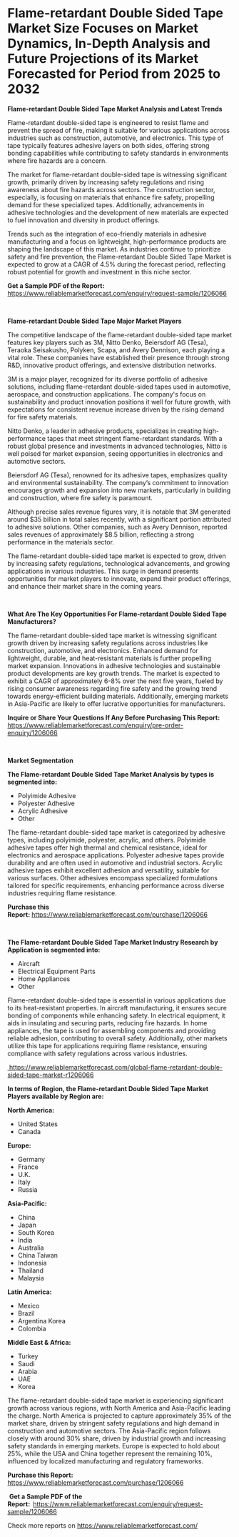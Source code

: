 <p><h1>Flame-retardant Double Sided Tape Market Size Focuses on Market Dynamics, In-Depth Analysis and Future Projections of its Market Forecasted for Period from 2025 to 2032</h1></p><p><strong>Flame-retardant Double Sided Tape Market Analysis and Latest Trends</strong></p>
<p><p>Flame-retardant double-sided tape is engineered to resist flame and prevent the spread of fire, making it suitable for various applications across industries such as construction, automotive, and electronics. This type of tape typically features adhesive layers on both sides, offering strong bonding capabilities while contributing to safety standards in environments where fire hazards are a concern.</p><p>The market for flame-retardant double-sided tape is witnessing significant growth, primarily driven by increasing safety regulations and rising awareness about fire hazards across sectors. The construction sector, especially, is focusing on materials that enhance fire safety, propelling demand for these specialized tapes. Additionally, advancements in adhesive technologies and the development of new materials are expected to fuel innovation and diversity in product offerings.</p><p>Trends such as the integration of eco-friendly materials in adhesive manufacturing and a focus on lightweight, high-performance products are shaping the landscape of this market. As industries continue to prioritize safety and fire prevention, the Flame-retardant Double Sided Tape Market is expected to grow at a CAGR of 4.5% during the forecast period, reflecting robust potential for growth and investment in this niche sector.</p></p>
<p><strong>Get a Sample PDF of the Report:&nbsp;</strong> <a href="https://www.reliablemarketforecast.com/enquiry/request-sample/1206066?utm_campaign=3307&utm_medium=2&utm_source=Github&utm_content=ia&utm_term=03042025&utm_id=flame-retardant-double-sided-tape">https://www.reliablemarketforecast.com/enquiry/request-sample/1206066</a></p>
<p>&nbsp;</p>
<p><strong>Flame-retardant Double Sided Tape Major Market Players</strong></p>
<p><p>The competitive landscape of the flame-retardant double-sided tape market features key players such as 3M, Nitto Denko, Beiersdorf AG (Tesa), Teraoka Seisakusho, Polyken, Scapa, and Avery Dennison, each playing a vital role. These companies have established their presence through strong R&D, innovative product offerings, and extensive distribution networks.</p><p>3M is a major player, recognized for its diverse portfolio of adhesive solutions, including flame-retardant double-sided tapes used in automotive, aerospace, and construction applications. The company's focus on sustainability and product innovation positions it well for future growth, with expectations for consistent revenue increase driven by the rising demand for fire safety materials.</p><p>Nitto Denko, a leader in adhesive products, specializes in creating high-performance tapes that meet stringent flame-retardant standards. With a robust global presence and investments in advanced technologies, Nitto is well poised for market expansion, seeing opportunities in electronics and automotive sectors.</p><p>Beiersdorf AG (Tesa), renowned for its adhesive tapes, emphasizes quality and environmental sustainability. The company’s commitment to innovation encourages growth and expansion into new markets, particularly in building and construction, where fire safety is paramount.</p><p>Although precise sales revenue figures vary, it is notable that 3M generated around $35 billion in total sales recently, with a significant portion attributed to adhesive solutions. Other companies, such as Avery Dennison, reported sales revenues of approximately $8.5 billion, reflecting a strong performance in the materials sector.</p><p>The flame-retardant double-sided tape market is expected to grow, driven by increasing safety regulations, technological advancements, and growing applications in various industries. This surge in demand presents opportunities for market players to innovate, expand their product offerings, and enhance their market share in the coming years.</p></p>
<p>&nbsp;</p>
<p><strong>What Are The Key Opportunities For Flame-retardant Double Sided Tape Manufacturers?</strong></p>
<p><p>The flame-retardant double-sided tape market is witnessing significant growth driven by increasing safety regulations across industries like construction, automotive, and electronics. Enhanced demand for lightweight, durable, and heat-resistant materials is further propelling market expansion. Innovations in adhesive technologies and sustainable product developments are key growth trends. The market is expected to exhibit a CAGR of approximately 6-8% over the next five years, fueled by rising consumer awareness regarding fire safety and the growing trend towards energy-efficient building materials. Additionally, emerging markets in Asia-Pacific are likely to offer lucrative opportunities for manufacturers.</p></p>
<p><strong>Inquire or Share Your Questions If Any Before Purchasing This Report:</strong> <a href="https://www.reliablemarketforecast.com/enquiry/pre-order-enquiry/1206066?utm_campaign=3307&utm_medium=2&utm_source=Github&utm_content=ia&utm_term=03042025&utm_id=flame-retardant-double-sided-tape">https://www.reliablemarketforecast.com/enquiry/pre-order-enquiry/1206066</a></p>
<p>&nbsp;</p>
<p><strong>Market Segmentation</strong></p>
<p><strong>The Flame-retardant Double Sided Tape Market Analysis by types is segmented into:</strong></p>
<p><ul><li>Polyimide Adhesive</li><li>Polyester Adhesive</li><li>Acrylic Adhesive</li><li>Other</li></ul></p>
<p><p>The flame-retardant double-sided tape market is categorized by adhesive types, including polyimide, polyester, acrylic, and others. Polyimide adhesive tapes offer high thermal and chemical resistance, ideal for electronics and aerospace applications. Polyester adhesive tapes provide durability and are often used in automotive and industrial sectors. Acrylic adhesive tapes exhibit excellent adhesion and versatility, suitable for various surfaces. Other adhesives encompass specialized formulations tailored for specific requirements, enhancing performance across diverse industries requiring flame resistance.</p></p>
<p><strong>Purchase this Report:&nbsp;</strong><a href="https://www.reliablemarketforecast.com/purchase/1206066?utm_campaign=3307&utm_medium=2&utm_source=Github&utm_content=ia&utm_term=03042025&utm_id=flame-retardant-double-sided-tape">https://www.reliablemarketforecast.com/purchase/1206066</a></p>
<p>&nbsp;</p>
<p><strong>The Flame-retardant Double Sided Tape Market Industry Research by Application is segmented into:</strong></p>
<p><ul><li>Aircraft</li><li>Electrical Equipment Parts</li><li>Home Appliances</li><li>Other</li></ul></p>
<p><p>Flame-retardant double-sided tape is essential in various applications due to its heat-resistant properties. In aircraft manufacturing, it ensures secure bonding of components while enhancing safety. In electrical equipment, it aids in insulating and securing parts, reducing fire hazards. In home appliances, the tape is used for assembling components and providing reliable adhesion, contributing to overall safety. Additionally, other markets utilize this tape for applications requiring flame resistance, ensuring compliance with safety regulations across various industries.</p></p>
<p><a href="https://www.reliablemarketforecast.com/global-flame-retardant-double-sided-tape-market-r1206066?utm_campaign=3307&utm_medium=2&utm_source=Github&utm_content=ia&utm_term=03042025&utm_id=flame-retardant-double-sided-tape">&nbsp;https://www.reliablemarketforecast.com/global-flame-retardant-double-sided-tape-market-r1206066</a></p>
<p><strong>In terms of Region, the Flame-retardant Double Sided Tape Market Players available by Region are:</strong></p>
<p>
    <p> <strong> North America: </strong>
        <ul>
            <li>United States</li>
            <li>Canada</li>
        </ul>
        </p> 
    <p> <strong> Europe: </strong>
        <ul>
            <li>Germany</li>
            <li>France</li>
            <li>U.K.</li>
            <li>Italy</li>
            <li>Russia</li>
        </ul>
        </p> 
    <p> <strong> Asia-Pacific: </strong>
        <ul>
            <li>China</li>
            <li>Japan</li>
            <li>South Korea</li>
            <li>India</li>
            <li>Australia</li>
            <li>China Taiwan</li>
            <li>Indonesia</li>
            <li>Thailand</li>
            <li>Malaysia</li>
        </ul>
        </p> 
    <p> <strong> Latin America: </strong>
        <ul>
            <li>Mexico</li>
            <li>Brazil</li>
            <li>Argentina Korea</li>
            <li>Colombia</li>
        </ul>
        </p> 
    <p> <strong> Middle East & Africa: </strong>
        <ul>
            <li>Turkey</li>
            <li>Saudi</li>
            <li>Arabia</li>
            <li>UAE</li>
            <li>Korea</li>
        </ul>
    </p>
    </p>
<p><p>The flame-retardant double-sided tape market is experiencing significant growth across various regions, with North America and Asia-Pacific leading the charge. North America is projected to capture approximately 35% of the market share, driven by stringent safety regulations and high demand in construction and automotive sectors. The Asia-Pacific region follows closely with around 30% share, driven by industrial growth and increasing safety standards in emerging markets. Europe is expected to hold about 25%, while the USA and China together represent the remaining 10%, influenced by localized manufacturing and regulatory frameworks.</p></p>
<p><strong>Purchase this Report: </strong><a href="https://www.reliablemarketforecast.com/purchase/1206066?utm_campaign=3307&utm_medium=2&utm_source=Github&utm_content=ia&utm_term=03042025&utm_id=flame-retardant-double-sided-tape">https://www.reliablemarketforecast.com/purchase/1206066</a></p>
<p>&nbsp;<strong>Get a Sample PDF of the Report:&nbsp;&nbsp;</strong><a href="https://www.reliablemarketforecast.com/enquiry/request-sample/1206066?utm_campaign=3307&utm_medium=2&utm_source=Github&utm_content=ia&utm_term=03042025&utm_id=flame-retardant-double-sided-tape">https://www.reliablemarketforecast.com/enquiry/request-sample/1206066</a></p>
<p><strong></strong></p>
<p>Check more reports on <a href="https://www.reliablemarketforecast.com/?utm_campaign=3307&utm_medium=2&utm_source=Github&utm_content=ia&utm_term=03042025&utm_id=flame-retardant-double-sided-tape">https://www.reliablemarketforecast.com/</a></p>